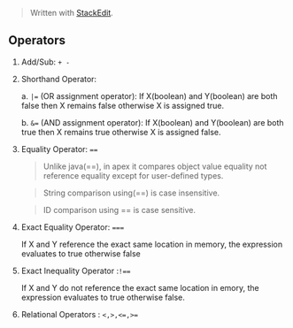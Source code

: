 ﻿


> Written with [StackEdit](https://stackedit.io/).

## Operators 

1. Add/Sub: `+ -`

2. Shorthand Operator: 

	a. `|=` (OR assignment operator): If X(boolean) and Y(boolean) are both false then X remains false otherwise X is assigned true. 
	
	b. `&=` (AND assignment operator): If X(boolean) and Y(boolean) are both true then X remains true otherwise X is assigned false.

3. Equality Operator: `==`

	>Unlike java(==), in apex it compares object value equality not reference equality except for user-defined types.
	
	>String comparison using(==) is case insensitive. 
	
	>ID comparison using == is case sensitive.

4. Exact Equality Operator: `===`

	If X and Y reference the exact same location in memory, the expression evaluates to true otherwise false

5. Exact Inequality Operator :`!==`

	If X and Y do not reference the exact same location in emory, the expression evaluates to true otherwise false.

6. Relational Operators : `<,>,<=,>=`


